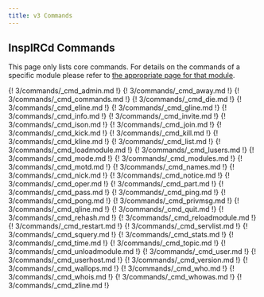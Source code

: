 ```yaml
---
title: v3 Commands
---
```


## InspIRCd Commands

This page only lists core commands. For details on the commands of a specific module please refer to [the appropriate page for that module](/3/modules).

{! 3/commands/_cmd_admin.md !}
{! 3/commands/_cmd_away.md !}
{! 3/commands/_cmd_commands.md !}
{! 3/commands/_cmd_die.md !}
{! 3/commands/_cmd_eline.md !}
{! 3/commands/_cmd_gline.md !}
{! 3/commands/_cmd_info.md !}
{! 3/commands/_cmd_invite.md !}
{! 3/commands/_cmd_ison.md !}
{! 3/commands/_cmd_join.md !}
{! 3/commands/_cmd_kick.md !}
{! 3/commands/_cmd_kill.md !}
{! 3/commands/_cmd_kline.md !}
{! 3/commands/_cmd_list.md !}
{! 3/commands/_cmd_loadmodule.md !}
{! 3/commands/_cmd_lusers.md !}
{! 3/commands/_cmd_mode.md !}
{! 3/commands/_cmd_modules.md !}
{! 3/commands/_cmd_motd.md !}
{! 3/commands/_cmd_names.md !}
{! 3/commands/_cmd_nick.md !}
{! 3/commands/_cmd_notice.md !}
{! 3/commands/_cmd_oper.md !}
{! 3/commands/_cmd_part.md !}
{! 3/commands/_cmd_pass.md !}
{! 3/commands/_cmd_ping.md !}
{! 3/commands/_cmd_pong.md !}
{! 3/commands/_cmd_privmsg.md !}
{! 3/commands/_cmd_qline.md !}
{! 3/commands/_cmd_quit.md !}
{! 3/commands/_cmd_rehash.md !}
{! 3/commands/_cmd_reloadmodule.md !}
{! 3/commands/_cmd_restart.md !}
{! 3/commands/_cmd_servlist.md !}
{! 3/commands/_cmd_squery.md !}
{! 3/commands/_cmd_stats.md !}
{! 3/commands/_cmd_time.md !}
{! 3/commands/_cmd_topic.md !}
{! 3/commands/_cmd_unloadmodule.md !}
{! 3/commands/_cmd_user.md !}
{! 3/commands/_cmd_userhost.md !}
{! 3/commands/_cmd_version.md !}
{! 3/commands/_cmd_wallops.md !}
{! 3/commands/_cmd_who.md !}
{! 3/commands/_cmd_whois.md !}
{! 3/commands/_cmd_whowas.md !}
{! 3/commands/_cmd_zline.md !}
